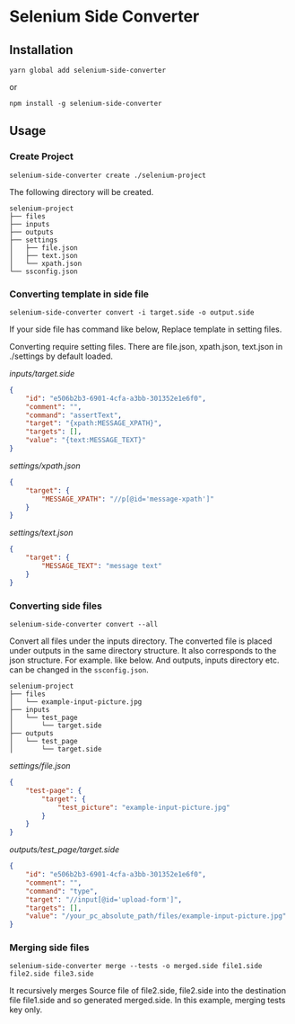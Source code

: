 
# Selenium Side Converter

## Installation

`yarn global add selenium-side-converter`

or

`npm install -g selenium-side-converter`

## Usage

### Create Project

`selenium-side-converter create ./selenium-project`

The following directory will be created.

```
selenium-project
├── files
├── inputs
├── outputs
├── settings
│   ├── file.json
│   ├── text.json
│   └── xpath.json
└── ssconfig.json
```

### Converting template in side file

`selenium-side-converter convert -i target.side -o output.side`

If your side file has command like below, Replace template in setting files. 

Converting require setting files. There are file.json, xpath.json, text.json in ./settings by default loaded.

*inputs/target.side*
```json
{
    "id": "e506b2b3-6901-4cfa-a3bb-301352e1e6f0",
    "comment": "",
    "command": "assertText",
    "target": "{xpath:MESSAGE_XPATH}",
    "targets": [],
    "value": "{text:MESSAGE_TEXT}"
}
```
  
*settings/xpath.json*
```json
{
    "target": {
        "MESSAGE_XPATH": "//p[@id='message-xpath']"
    }
}
```
  
*settings/text.json*
```json
{
    "target": {
        "MESSAGE_TEXT": "message text"
    }
}
```

### Converting side files

`selenium-side-converter convert --all`

Convert all files under the inputs directory. The converted file is placed under outputs in the same directory structure. It also corresponds to the json structure. For example. like below. And outputs, inputs directory etc. can be changed in the `ssconfig.json`.

```
selenium-project
├── files
│   └── example-input-picture.jpg
├── inputs
│   └── test_page
│       └── target.side
├── outputs
│   └── test_page
│       └── target.side
```
  
*settings/file.json*
```json
{
    "test-page": {
        "target": {
            "test_picture": "example-input-picture.jpg"
        }
    }
}
```
  
*outputs/test_page/target.side*
```json
{
    "id": "e506b2b3-6901-4cfa-a3bb-301352e1e6f0",
    "comment": "",
    "command": "type",
    "target": "//input[@id='upload-form']",
    "targets": [],
    "value": "/your_pc_absolute_path/files/example-input-picture.jpg"
}
```

### Merging side files

`selenium-side-converter merge --tests -o merged.side file1.side file2.side file3.side`

It recursively merges Source file of file2.side, file2.side into the destination file file1.side and so generated merged.side. In this example, merging tests key only.

